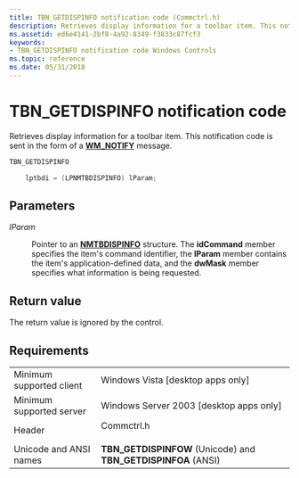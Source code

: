 ```yaml
---
title: TBN_GETDISPINFO notification code (Commctrl.h)
description: Retrieves display information for a toolbar item. This notification code is sent in the form of a WM\_NOTIFY message.
ms.assetid: ed6e4141-2bf8-4a92-8349-f3833c87fcf3
keywords:
- TBN_GETDISPINFO notification code Windows Controls
ms.topic: reference
ms.date: 05/31/2018
---
```


# TBN\_GETDISPINFO notification code

Retrieves display information for a toolbar item. This notification code is sent in the form of a [**WM\_NOTIFY**](wm-notify.md) message.


```C++
TBN_GETDISPINFO 

    lptbdi = (LPNMTBDISPINFO) lParam; 
```



## Parameters

<dl> <dt>

*lParam* 
</dt> <dd>

Pointer to an [**NMTBDISPINFO**](/windows/desktop/api/Commctrl/ns-commctrl-nmtbdispinfoa) structure. The **idCommand** member specifies the item's command identifier, the **lParam** member contains the item's application-defined data, and the **dwMask** member specifies what information is being requested.

</dd> </dl>

## Return value

The return value is ignored by the control.

## Requirements



|                                     |                                                                                       |
|-------------------------------------|---------------------------------------------------------------------------------------|
| Minimum supported client<br/> | Windows Vista \[desktop apps only\]<br/>                                        |
| Minimum supported server<br/> | Windows Server 2003 \[desktop apps only\]<br/>                                  |
| Header<br/>                   | <dl> <dt>Commctrl.h</dt> </dl> |
| Unicode and ANSI names<br/>   | **TBN\_GETDISPINFOW** (Unicode) and **TBN\_GETDISPINFOA** (ANSI)<br/>           |



 

 





